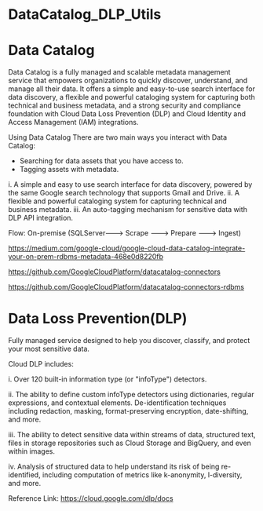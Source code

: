 # DataCatalog_DLP_Utils

# Data Catalog 
Data Catalog is a fully managed and scalable metadata management service that empowers organizations to quickly discover, understand, and manage all their data.
It offers a simple and easy-to-use search interface for data discovery, a flexible and powerful cataloging system for capturing both technical and business metadata, and a strong security and compliance foundation with Cloud Data Loss Prevention (DLP) and Cloud Identity and Access Management (IAM) integrations.


Using Data Catalog
There are two main ways you interact with Data Catalog:
- Searching for data assets that you have access to.
- Tagging assets with metadata.

i.   A simple and easy to use search interface for data discovery, powered by the same Google search technology that supports Gmail and Drive.
ii.  A flexible and powerful cataloging system for capturing technical and business metadata.
iii. An auto-tagging mechanism for sensitive data with DLP API integration.

Flow: On-premise (SQLServer---> Scrape ---> Prepare ---> Ingest)

https://medium.com/google-cloud/google-cloud-data-catalog-integrate-your-on-prem-rdbms-metadata-468e0d8220fb

https://github.com/GoogleCloudPlatform/datacatalog-connectors

https://github.com/GoogleCloudPlatform/datacatalog-connectors-rdbms


# Data Loss Prevention(DLP)
Fully managed service designed to help you discover, classify, and protect your most sensitive data.

Cloud DLP includes:

i. Over 120 built-in information type (or "infoType") detectors.

ii. The ability to define custom infoType detectors using dictionaries, regular expressions, and contextual elements.
De-identification techniques including redaction, masking, format-preserving encryption, date-shifting, and more.

iii. The ability to detect sensitive data within streams of data, structured text, files in storage repositories such as Cloud Storage and BigQuery, and even within images.

iv. Analysis of structured data to help understand its risk of being re-identified, including computation of metrics like k-anonymity, l-diversity, and more.

Reference Link: https://cloud.google.com/dlp/docs

